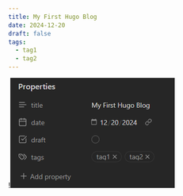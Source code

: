 ```yaml
---
title: My First Hugo Blog
date: 2024-12-20
draft: false
tags:
  - tag1
  - tag2
---
```


!![Image Description](/images/Pasted%20image%2020241220180319.png)